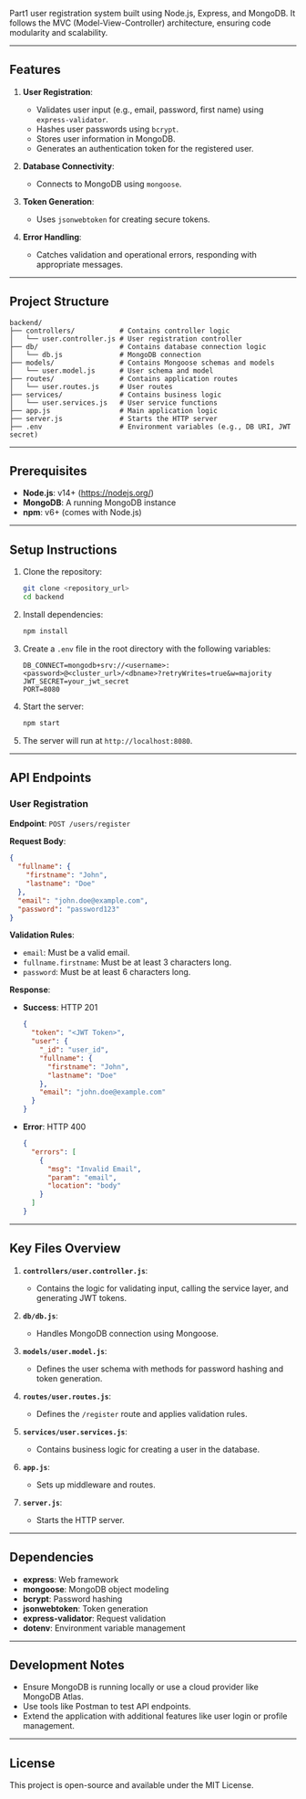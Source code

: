 Part1 user registration system built using Node.js, Express, and MongoDB. It follows the MVC (Model-View-Controller) architecture, ensuring code modularity and scalability.

---

## Features

1. **User Registration**:

   - Validates user input (e.g., email, password, first name) using `express-validator`.
   - Hashes user passwords using `bcrypt`.
   - Stores user information in MongoDB.
   - Generates an authentication token for the registered user.

2. **Database Connectivity**:

   - Connects to MongoDB using `mongoose`.

3. **Token Generation**:

   - Uses `jsonwebtoken` for creating secure tokens.

4. **Error Handling**:
   - Catches validation and operational errors, responding with appropriate messages.

---

## Project Structure

```plaintext
backend/
├── controllers/           # Contains controller logic
│   └── user.controller.js # User registration controller
├── db/                    # Contains database connection logic
│   └── db.js              # MongoDB connection
├── models/                # Contains Mongoose schemas and models
│   └── user.model.js      # User schema and model
├── routes/                # Contains application routes
│   └── user.routes.js     # User routes
├── services/              # Contains business logic
│   └── user.services.js   # User service functions
├── app.js                 # Main application logic
├── server.js              # Starts the HTTP server
├── .env                   # Environment variables (e.g., DB URI, JWT secret)
```

---

## Prerequisites

- **Node.js**: v14+ (https://nodejs.org/)
- **MongoDB**: A running MongoDB instance
- **npm**: v6+ (comes with Node.js)

---

## Setup Instructions

1. Clone the repository:

   ```bash
   git clone <repository_url>
   cd backend
   ```

2. Install dependencies:

   ```bash
   npm install
   ```

3. Create a `.env` file in the root directory with the following variables:

   ```env
   DB_CONNECT=mongodb+srv://<username>:<password>@<cluster_url>/<dbname>?retryWrites=true&w=majority
   JWT_SECRET=your_jwt_secret
   PORT=8080
   ```

4. Start the server:

   ```bash
   npm start
   ```

5. The server will run at `http://localhost:8080`.

---

## API Endpoints

### User Registration

**Endpoint**: `POST /users/register`

**Request Body**:

```json
{
  "fullname": {
    "firstname": "John",
    "lastname": "Doe"
  },
  "email": "john.doe@example.com",
  "password": "password123"
}
```

**Validation Rules**:

- `email`: Must be a valid email.
- `fullname.firstname`: Must be at least 3 characters long.
- `password`: Must be at least 6 characters long.

**Response**:

- **Success**: HTTP 201

  ```json
  {
    "token": "<JWT Token>",
    "user": {
      "_id": "user_id",
      "fullname": {
        "firstname": "John",
        "lastname": "Doe"
      },
      "email": "john.doe@example.com"
    }
  }
  ```

- **Error**: HTTP 400
  ```json
  {
    "errors": [
      {
        "msg": "Invalid Email",
        "param": "email",
        "location": "body"
      }
    ]
  }
  ```

---

## Key Files Overview

1. **`controllers/user.controller.js`**:

   - Contains the logic for validating input, calling the service layer, and generating JWT tokens.

2. **`db/db.js`**:

   - Handles MongoDB connection using Mongoose.

3. **`models/user.model.js`**:

   - Defines the user schema with methods for password hashing and token generation.

4. **`routes/user.routes.js`**:

   - Defines the `/register` route and applies validation rules.

5. **`services/user.services.js`**:

   - Contains business logic for creating a user in the database.

6. **`app.js`**:

   - Sets up middleware and routes.

7. **`server.js`**:
   - Starts the HTTP server.

---

## Dependencies

- **express**: Web framework
- **mongoose**: MongoDB object modeling
- **bcrypt**: Password hashing
- **jsonwebtoken**: Token generation
- **express-validator**: Request validation
- **dotenv**: Environment variable management

---

## Development Notes

- Ensure MongoDB is running locally or use a cloud provider like MongoDB Atlas.
- Use tools like Postman to test API endpoints.
- Extend the application with additional features like user login or profile management.

---

## License

This project is open-source and available under the MIT License.

